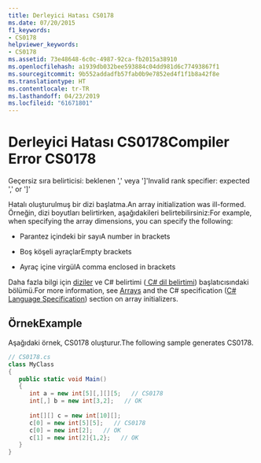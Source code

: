 ```yaml
---
title: Derleyici Hatası CS0178
ms.date: 07/20/2015
f1_keywords:
- CS0178
helpviewer_keywords:
- CS0178
ms.assetid: 73e48648-6c0c-4987-92ca-fb2015a38910
ms.openlocfilehash: a1939db032bee593884c04dd981d6c77493867f1
ms.sourcegitcommit: 9b552addadfb57fab0b9e7852ed4f1f1b8a42f8e
ms.translationtype: HT
ms.contentlocale: tr-TR
ms.lasthandoff: 04/23/2019
ms.locfileid: "61671801"
---
```

# <a name="compiler-error-cs0178"></a><span data-ttu-id="7efce-102">Derleyici Hatası CS0178</span><span class="sxs-lookup"><span data-stu-id="7efce-102">Compiler Error CS0178</span></span>
<span data-ttu-id="7efce-103">Geçersiz sıra belirticisi: beklenen ',' veya ']'</span><span class="sxs-lookup"><span data-stu-id="7efce-103">Invalid rank specifier: expected ',' or ']'</span></span>  
  
 <span data-ttu-id="7efce-104">Hatalı oluşturulmuş bir dizi başlatma.</span><span class="sxs-lookup"><span data-stu-id="7efce-104">An array initialization was ill-formed.</span></span> <span data-ttu-id="7efce-105">Örneğin, dizi boyutları belirtirken, aşağıdakileri belirtebilirsiniz:</span><span class="sxs-lookup"><span data-stu-id="7efce-105">For example, when specifying the array dimensions, you can specify the following:</span></span>  
  
- <span data-ttu-id="7efce-106">Parantez içindeki bir sayı</span><span class="sxs-lookup"><span data-stu-id="7efce-106">A number in brackets</span></span>  
  
- <span data-ttu-id="7efce-107">Boş köşeli ayraçlar</span><span class="sxs-lookup"><span data-stu-id="7efce-107">Empty brackets</span></span>  
  
- <span data-ttu-id="7efce-108">Ayraç içine virgül</span><span class="sxs-lookup"><span data-stu-id="7efce-108">A comma enclosed in brackets</span></span>  
  
 <span data-ttu-id="7efce-109">Daha fazla bilgi için [diziler](../../../csharp/programming-guide/arrays/index.md) ve C# belirtimi ([ C# dil belirtimi](~/_csharplang/spec/arrays.md#array-initializers)) başlatıcısındaki bölümü.</span><span class="sxs-lookup"><span data-stu-id="7efce-109">For more information, see [Arrays](../../../csharp/programming-guide/arrays/index.md) and the C# specification ([C# Language Specification](~/_csharplang/spec/arrays.md#array-initializers)) section on array initializers.</span></span>  
  
## <a name="example"></a><span data-ttu-id="7efce-110">Örnek</span><span class="sxs-lookup"><span data-stu-id="7efce-110">Example</span></span>  
 <span data-ttu-id="7efce-111">Aşağıdaki örnek, CS0178 oluşturur.</span><span class="sxs-lookup"><span data-stu-id="7efce-111">The following sample generates CS0178.</span></span>  
  
```csharp  
// CS0178.cs  
class MyClass  
{  
   public static void Main()  
   {  
      int a = new int[5][,][][5;   // CS0178  
      int[,] b = new int[3,2];   // OK  
  
      int[][] c = new int[10][];  
      c[0] = new int[5][5];   // CS0178  
      c[0] = new int[2];   // OK  
      c[1] = new int[2]{1,2};   // OK  
   }  
}  
```
